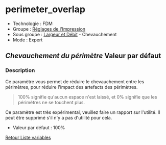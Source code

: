 # perimeter_overlap

* Technologie : FDM
* Groupe : [Réglages de l'Impression](../print_settings/print_settings.md)
* Sous groupe : [Largeur et Débit](../print_settings/print_settings.md#largeur-et-débit) - Chevauchement
* Mode : Expert

## *Chevauchement du périmètre*  Valeur par défaut

### Description

Ce paramètre vous permet de réduire le chevauchement entre les périmètres, pour réduire l'impact des artefacts des périmètres. 

> 100% signifie qu'aucun espace n'est laissé, et 0% signifie que les périmètres ne se touchent plus.

Ce paramètre est très expérimental, veuillez faire un rapport sur l'utilité. Il peut être supprimé s'il n'y a pas d'utilité pour cela.

* Valeur par défaut : 100%

[Retour Liste variables](variable_list.md)